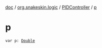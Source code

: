 [doc](../../index.md) / [org.snakeskin.logic](../index.md) / [PIDController](index.md) / [p](./p.md)

# p

`var p: `[`Double`](https://kotlinlang.org/api/latest/jvm/stdlib/kotlin/-double/index.html)